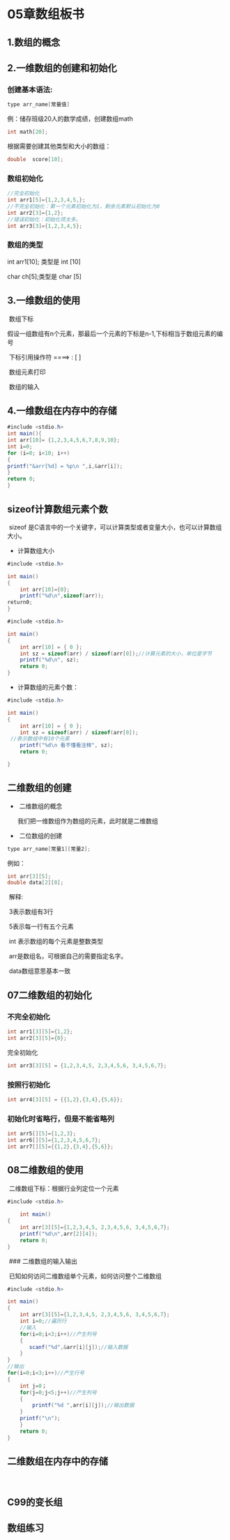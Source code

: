 # 05章数组板书

## 1.数组的概念

## 2.一维数组的创建和初始化

### 创建基本语法:

```c#
type arr_name[常量值]
```

例：储存班级20人的数学成绩，创建数组math

```c#
int math[20];
```

根据需要创建其他类型和大小的数组：

```c#
double  score[10];
```



### 数组初始化

```c#
//完全初始化
int arr1[5]={1,2,3,4,5,};
//不完全初始化：第一个元素初始化为1，剩余元素默认初始化为0
int arr2[3]={1,2};
//错误初始化：初始化项太多。
int arr3[3]={1,2,3,4,5};
```



### 数组的类型

int arr1[10];  类型是 int [10]

char ch[5];类型是 char [5]

## 3.一维数组的使用

​	数组下标

假设一组数组有n个元素，那最后一个元素的下标是n-1,下标相当于数组元素的编号

​	下标引用操作符  ====> :    [  ]

​	数组元素打印

​	数组的输入

## 4.一维数组在内存中的存储

```c#
#include <stdio.h>
int main(){
int arr[10]= {1,2,3,4,5,6,7,8,9,10};
int i=0;
for (i=0; i<10; i++)
{
printf("&arr[%d] = %p\n ",i,&arr[i]);
}
return 0;
}
```



## sizeof计算数组元素个数

​	sizeof 是C语言中的一个关键字，可以计算类型或者变量大小，也可以计算数组大小。

- 计算数组大小

```c#
#include <stdio.h>

int main()
{
	int arr[10]={0};
	printf("%d\n",sizeof(arr));
return0;
}
```

```c#
#include <stdio.h>

int main()
{
	int arr[10] = { 0 };
	int sz = sizeof(arr) / sizeof(arr[0]);//计算元素的大小，单位是字节 
	printf("%d\n", sz);
	return 0;
}
```



- 计算数组的元素个数：

```c#
#include <stdio.h>

int main()
{
	int arr[10] = { 0 };
	int sz = sizeof(arr) / sizeof(arr[0]);
 //表示数组中有10个元素
	printf("%d\n 看不懂看注释", sz);
	return 0;

}

```



## 二维数组的创建

- ​	二维数组的概念

   我们把一维数组作为数组的元素，此时就是二维数组

- ​	二位数组的创建



```c#
type arr_name[常量1][常量2];
```

例如：

```c#
int arr[3][5];
double data[2][8];
```

​	解释:

​	3表示数组有3行

​	5表示每一行有五个元素

​	int 表示数组的每个元素是整数类型

​	arr是数组名，可根据自己的需要指定名字。

​	data数组意思基本一致 

## 07二维数组的初始化

### 	不完全初始化

```c#
int arr1[3][5]={1,2};
int arr2[3][5]={0};
```

完全初始化

```c#
int arr3[3][5] = {1,2,3,4,5, 2,3,4,5,6, 3,4,5,6,7};
```

### 按照行初始化

```c#
int arr4[3][5] = {{1,2},{3,4},{5,6}};
```

### 初始化时省略行，但是不能省略列

```c#
int arr5[][5]={1,2,3};
int arr6[][5]={1,2,3,4,5,6,7};
int arr7[][5]={{1,2},{3,4},{5,6}};
```

## 08二维数组的使用

​	二维数组下标：根据行业列定位一个元素

```c#
#include <stdio.h>
    
    int main()
{
    int arr[3][5]={1,2,3,4,5, 2,3,4,5,6, 3,4,5,6,7};
    printf("%d\n",arr[2][4]);
    return 0;
}
```

​	### 二维数组的输入输出

​	已知如何访问二维数组单个元素，如何访问整个二维数组

```c#
#include <stdio.h>

int main()
{
    int arr[3][5]={1,2,3,4,5, 2,3,4,5,6, 3,4,5,6,7};
    int i=0;//遍历行
    //输入
    for(i=0;i<3;i++)//产生列号
    {
       scanf("%d",&arr[i][j]);//输入数据
    }
}
//输出
for(i=0;i<3;i++)//产生行号
{
    int j=0；
    for(j=0;j<5;j++)//产生列号
    {
        printf("%d ",arr[i][j]);//输出数据
    }
    printf("\n");
	}
	return 0;
}
```



## 二维数组在内存中的存储

​	

## C99的变长组

## 数组练习
